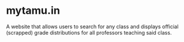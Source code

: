 # mytamu.in
A website that allows users to search for any class and displays official (scrapped) grade distributions for all professors teaching said class.
